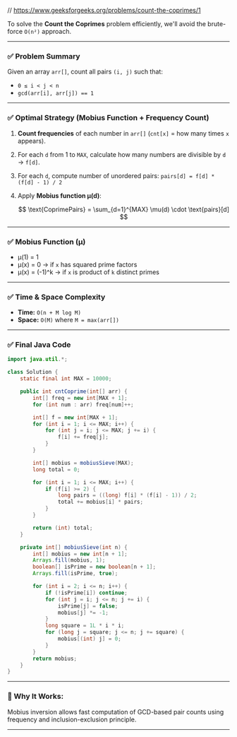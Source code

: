 // https://www.geeksforgeeks.org/problems/count-the-coprimes/1

To solve the **Count the Coprimes** problem efficiently, we'll avoid the brute-force `O(n²)` approach.

---

### ✅ **Problem Summary**

Given an array `arr[]`, count all pairs `(i, j)` such that:

* `0 ≤ i < j < n`
* `gcd(arr[i], arr[j]) == 1`

---

### ✅ **Optimal Strategy (Mobius Function + Frequency Count)**

1. **Count frequencies** of each number in `arr[]` (`cnt[x]` = how many times `x` appears).
2. For each `d` from 1 to `MAX`, calculate how many numbers are divisible by `d` → `f[d]`.
3. For each `d`, compute number of unordered pairs: `pairs[d] = f[d] * (f[d] - 1) / 2`
4. Apply **Mobius function μ(d)**:

   $$
   \text{CoprimePairs} = \sum_{d=1}^{MAX} \mu(d) \cdot \text{pairs}[d]
   $$

---

### ✅ **Mobius Function (μ)**

* μ(1) = 1
* μ(x) = 0 → if `x` has squared prime factors
* μ(x) = (-1)^k → if `x` is product of `k` distinct primes

---

### ✅ Time & Space Complexity

* **Time:** `O(n + M log M)`
* **Space:** `O(M)` where `M = max(arr[])`

---

### ✅ Final Java Code

```java
import java.util.*;

class Solution {
    static final int MAX = 10000;

    public int cntCoprime(int[] arr) {
        int[] freq = new int[MAX + 1];
        for (int num : arr) freq[num]++;

        int[] f = new int[MAX + 1];
        for (int i = 1; i <= MAX; i++) {
            for (int j = i; j <= MAX; j += i) {
                f[i] += freq[j];
            }
        }

        int[] mobius = mobiusSieve(MAX);
        long total = 0;

        for (int i = 1; i <= MAX; i++) {
            if (f[i] >= 2) {
                long pairs = ((long) f[i] * (f[i] - 1)) / 2;
                total += mobius[i] * pairs;
            }
        }

        return (int) total;
    }

    private int[] mobiusSieve(int n) {
        int[] mobius = new int[n + 1];
        Arrays.fill(mobius, 1);
        boolean[] isPrime = new boolean[n + 1];
        Arrays.fill(isPrime, true);

        for (int i = 2; i <= n; i++) {
            if (!isPrime[i]) continue;
            for (int j = i; j <= n; j += i) {
                isPrime[j] = false;
                mobius[j] *= -1;
            }
            long square = 1L * i * i;
            for (long j = square; j <= n; j += square) {
                mobius[(int) j] = 0;
            }
        }
        return mobius;
    }
}
```

---

### 🧠 Why It Works:

Mobius inversion allows fast computation of GCD-based pair counts using frequency and inclusion-exclusion principle.

---
